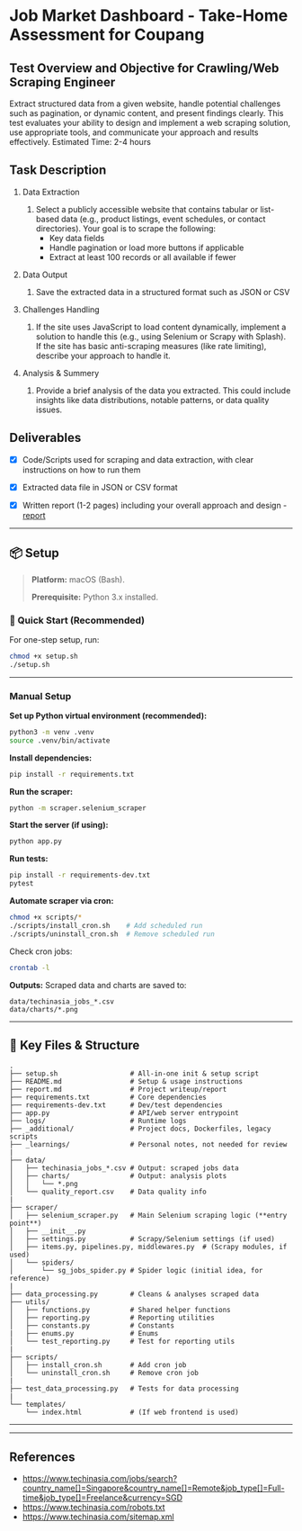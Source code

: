 # Job Market Dashboard - Take-Home Assessment for Coupang

## Test Overview and Objective for Crawling/Web Scraping Engineer
Extract structured data from a given website, handle potential challenges such
as pagination, or dynamic content, and present findings clearly. This test
evaluates your ability to design and implement a web scraping solution, use
appropriate tools, and communicate your approach and results effectively.
Estimated Time: 2-4 hours

## Task Description

1. Data Extraction
    1. Select a publicly accessible website that contains tabular or list-
based data (e.g., product listings, event schedules, or contact directories). Your goal is to scrape the following:
        - Key data fields
        - Handle pagination or load more buttons if applicable
        - Extract at least 100 records or all available if fewer

2. Data Output
   1. Save the extracted data in a structured format such as JSON or
CSV

3. Challenges Handling
    1. If the site uses JavaScript to load content dynamically, implement a solution to handle this (e.g., using Selenium or Scrapy with Splash). If the site has basic anti-scraping measures (like rate limiting), describe your approach to handle it.

4. Analysis & Summery
    1. Provide a brief analysis of the data you extracted. This could include insights like data distributions, notable patterns, or data quality issues.

## Deliverables
- [X] Code/Scripts used for scraping and data extraction, with clear instructions on how to run them
- [X] Extracted data file in JSON or CSV format
- [X] Written report (1-2 pages) including your overall approach and design - [report](/report.md)



---



## 📦 Setup

> **Platform:** macOS (Bash).
>
> **Prerequisite:** Python 3.x installed.

### 🚀 Quick Start (Recommended)

For one-step setup, run:

```sh
chmod +x setup.sh
./setup.sh
```

---

### Manual Setup

**Set up Python virtual environment (recommended):**
```sh
python3 -m venv .venv
source .venv/bin/activate
```

**Install dependencies:**

```sh
pip install -r requirements.txt
```

**Run the scraper:**

```sh
python -m scraper.selenium_scraper
```

**Start the server (if using):**

```sh
python app.py
```

**Run tests:**

```sh
pip install -r requirements-dev.txt
pytest
```

**Automate scraper via cron:**

```sh
chmod +x scripts/*
./scripts/install_cron.sh    # Add scheduled run
./scripts/uninstall_cron.sh  # Remove scheduled run
```

Check cron jobs:

```sh
crontab -l
```

**Outputs:**
Scraped data and charts are saved to:

```
data/techinasia_jobs_*.csv
data/charts/*.png
```



---



## 📁 Key Files & Structure

```text
.
├── setup.sh                  # All-in-one init & setup script
├── README.md                 # Setup & usage instructions
├── report.md                 # Project writeup/report
├── requirements.txt          # Core dependencies
├── requirements-dev.txt      # Dev/test dependencies
├── app.py                    # API/web server entrypoint
├── logs/                     # Runtime logs
├── _additional/              # Project docs, Dockerfiles, legacy scripts
├── _learnings/               # Personal notes, not needed for review
|
├── data/
│   ├── techinasia_jobs_*.csv # Output: scraped jobs data
│   ├── charts/               # Output: analysis plots
│   │   └── *.png
│   └── quality_report.csv    # Data quality info
|
├── scraper/
│   ├── selenium_scraper.py   # Main Selenium scraping logic (**entry point**)
│   ├── __init__.py
│   ├── settings.py           # Scrapy/Selenium settings (if used)
│   ├── items.py, pipelines.py, middlewares.py  # (Scrapy modules, if used)
│   └── spiders/
│       └── sg_jobs_spider.py # Spider logic (initial idea, for reference)
|
├── data_processing.py        # Cleans & analyses scraped data
├── utils/
│   ├── functions.py          # Shared helper functions
│   ├── reporting.py          # Reporting utilities
│   ├── constants.py          # Constants
|   ├── enums.py              # Enums
│   └── test_reporting.py     # Test for reporting utils
|
├── scripts/
│   ├── install_cron.sh       # Add cron job
│   └── uninstall_cron.sh     # Remove cron job
|
├── test_data_processing.py   # Tests for data processing
|
└── templates/
    └── index.html            # (If web frontend is used)

```

---



---



## References
- https://www.techinasia.com/jobs/search?country_name[]=Singapore&country_name[]=Remote&job_type[]=Full-time&job_type[]=Freelance&currency=SGD
- https://www.techinasia.com/robots.txt
- https://www.techinasia.com/sitemap.xml
